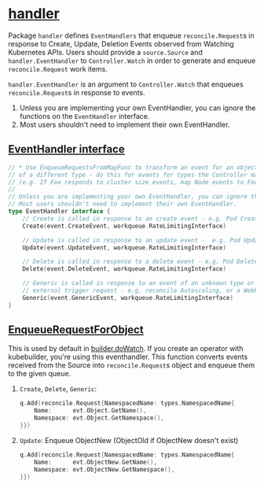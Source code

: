 # [handler](https://pkg.go.dev/sigs.k8s.io/controller-runtime@v0.17.0/pkg/handler)

Package `handler` defines `EventHandlers` that enqueue `reconcile.Request`s in response to Create, Update, Deletion Events observed from Watching Kubernetes APIs. Users should provide a `source.Source` and `handler.EventHandler` to `Controller.Watch` in order to generate and enqueue `reconcile.Request` work items.

`handler.EventHandler` is an argument to `Controller.Watch` that enqueues `reconcile.Request`s in response to events.

1. Unless you are implementing your own EventHandler, you can ignore the functions on the `EventHandler` interface.
1. Most users shouldn't need to implement their own EventHandler.

## [EventHandler interface](https://github.com/kubernetes-sigs/controller-runtime/blob/v0.17.0/pkg/handler/eventhandler.go)

```go
// * Use EnqueueRequestsFromMapFunc to transform an event for an object to a reconcile of an object
// of a different type - do this for events for types the Controller may be interested in, but doesn't create.
// (e.g. If Foo responds to cluster size events, map Node events to Foo objects.)
//
// Unless you are implementing your own EventHandler, you can ignore the functions on the EventHandler interface.
// Most users shouldn't need to implement their own EventHandler.
type EventHandler interface {
	// Create is called in response to an create event - e.g. Pod Creation.
	Create(event.CreateEvent, workqueue.RateLimitingInterface)

	// Update is called in response to an update event -  e.g. Pod Updated.
	Update(event.UpdateEvent, workqueue.RateLimitingInterface)

	// Delete is called in response to a delete event - e.g. Pod Deleted.
	Delete(event.DeleteEvent, workqueue.RateLimitingInterface)

	// Generic is called in response to an event of an unknown type or a synthetic event triggered as a cron or
	// external trigger request - e.g. reconcile Autoscaling, or a Webhook.
	Generic(event.GenericEvent, workqueue.RateLimitingInterface)
}
```

## [EnqueueRequestForObject](https://github.com/kubernetes-sigs/controller-runtime/blob/v0.17.0/pkg/handler/enqueue.go#L33)

This is used by default in [builder.doWatch](https://github.com/kubernetes-sigs/controller-runtime/blob/v0.17.0/pkg/builder/controller.go#L276). If you create an operator with kubebuilder, you're using this eventhandler.
This function converts events received from the Source into `reconcile.Request`s object and enqueue them to the given queue.

1. `Create`, `Delete`, `Generic`:
	```go
	q.Add(reconcile.Request{NamespacedName: types.NamespacedName{
		Name:      evt.Object.GetName(),
		Namespace: evt.Object.GetNamespace(),
	}})
	```
1. `Update`: Enqueue ObjectNew (ObjectOld if ObjectNew doesn't exist)
	```go
	q.Add(reconcile.Request{NamespacedName: types.NamespacedName{
		Name:      evt.ObjectNew.GetName(),
		Namespace: evt.ObjectNew.GetNamespace(),
	}})
	```
